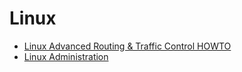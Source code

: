 # Linux
* [Linux Advanced Routing & Traffic Control HOWTO](https://tldp.org/HOWTO/Adv-Routing-HOWTO/index.html)
* [Linux Administration](http://www.linux-admins.net/p/all-articles.html)
